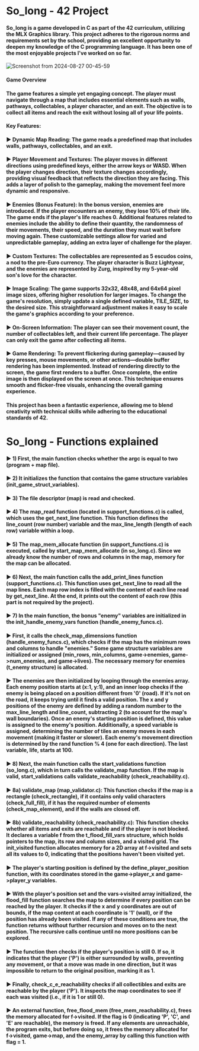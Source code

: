 # So_long - 42 Project

#### So_long is a game developed in C as part of the 42 curriculum, utilizing the MLX Graphics library. This project adheres to the rigorous norms and requirements set by the school, providing an excellent opportunity to deepen my knowledge of the C programming language. It has been one of the most enjoyable projects I've worked on so far.

![Screenshot from 2024-08-27 00-45-59](https://github.com/user-attachments/assets/87cffe26-f7c4-4824-907e-5723c4d4fb73)

#### Game Overview

#### The game features a simple yet engaging concept. The player must navigate through a map that includes essential elements such as walls, pathways, collectables, a player character, and an exit. The objective is to collect all items and reach the exit without losing all of your life points.
#### Key Features:

#### ▶️ Dynamic Map Reading: The game reads a predefined map that includes walls, pathways, collectables, and an exit.
#### ▶️ Player Movement and Textures: The player moves in different directions using predefined keys, either the arrow keys or WASD. When the player changes direction, their texture changes accordingly, providing visual feedback that reflects the direction they are facing. This adds a layer of polish to the gameplay, making the movement feel more dynamic and responsive.
#### ▶️ Enemies (Bonus Feature): In the bonus version, enemies are introduced. If the player encounters an enemy, they lose 10% of their life. The game ends if the player's life reaches 0. Additional features related to enemies include the ability to define their quantity, the randomness of their movements, their speed, and the duration they must wait before moving again. These customizable settings allow for varied and unpredictable gameplay, adding an extra layer of challenge for the player.
#### ▶️ Custom Textures: The collectables are represented as 5 escudos coins, a nod to the pre-Euro currency. The player character is Buzz Lightyear, and the enemies are represented by Zurg, inspired by my 5-year-old son's love for the character.
#### ▶️ Image Scaling: The game supports 32x32, 48x48, and 64x64 pixel image sizes, offering higher resolution for larger images. To change the game's resolution, simply update a single defined variable, TILE_SIZE, to the desired size. This straightforward adjustment makes it easy to scale the game's graphics according to your preference.
#### ▶️ On-Screen Information: The player can see their movement count, the number of collectables left, and their current life percentage. The player can only exit the game after collecting all items.
#### ▶️ Game Rendering: To prevent flickering during gameplay—caused by key presses, mouse movements, or other actions—double buffer rendering has been implemented. Instead of rendering directly to the screen, the game first renders to a buffer. Once complete, the entire image is then displayed on the screen at once. This technique ensures smooth and flicker-free visuals, enhancing the overall gaming experience.

#### This project has been a fantastic experience, allowing me to blend creativity with technical skills while adhering to the educational standards of 42.

# So_long - Functions explained

#### ▶️ 1) First, the main function checks whether the argc is equal to two (program + map file).

#### ▶️ 2) It initializes the function that contains the game structure variables (init_game_struct_variables).

#### ▶️ 3) The file descriptor (map) is read and checked.

#### ▶️ 4) The map_read function (located in support_functions.c) is called, which uses the get_next_line function. This function defines the line_count (row number) variable and the max_line_length (length of each row) variable within a loop.

#### ▶️ 5) The map_mem_allocate function (in support_functions.c) is executed, called by start_map_mem_allocate (in so_long.c). Since we already know the number of rows and columns in the map, memory for the map can be allocated.

#### ▶️ 6) Next, the main function calls the add_print_lines function (support_functions.c). This function uses get_next_line to read all the map lines. Each map row index is filled with the content of each line read by get_next_line. At the end, it prints out the content of each row (this part is not required by the project).

#### ▶️ 7) In the main function, the bonus "enemy" variables are initialized in the init_handle_enemy_vars function (handle_enemy_funcs.c).

#### ▶️    First, it calls the check_map_dimensions function (handle_enemy_funcs.c), which checks if the map has the minimum rows and columns to handle "enemies." Some game structure variables are initialized or assigned (min_rows, min_columns, game->enemies, game->num_enemies, and game->lives). The necessary memory for enemies (t_enemy structure) is allocated.
#### ▶️    The enemies are then initialized by looping through the enemies array. Each enemy position starts at (x:1, y:1), and an inner loop checks if the enemy is being placed on a position different from '0' (road). If it's not on the road, it keeps trying until it finds a valid position. The x and y positions of the enemy are defined by adding a random number to the max_line_length and line_count, subtracting 2 (to account for the map's wall boundaries). Once an enemy's starting position is defined, this value is assigned to the enemy's position. Additionally, a speed variable is assigned, determining the number of tiles an enemy moves in each movement (making it faster or slower). Each enemy's movement direction is determined by the rand function % 4 (one for each direction). The last variable, life, starts at 100.

#### ▶️ 8) Next, the main function calls the start_validations function (so_long.c), which in turn calls the validate_map function. If the map is valid, start_validations calls validate_reachability (check_reachability.c).

#### ▶️    8a) validate_map (map_validator.c): This function checks if the map is a rectangle (check_rectangle), if it contains only valid characters (check_full_fill), if it has the required number of elements (check_map_element), and if the walls are closed off.

#### ▶️    8b) validate_reachability (check_reachability.c): This function checks whether all items and exits are reachable and if the player is not blocked. It declares a variable f from the t_flood_fill_vars structure, which holds pointers to the map, its row and column sizes, and a visited grid. The init_visited function allocates memory for a 2D array at f->visited and sets all its values to 0, indicating that the positions haven't been visited yet.
#### ▶️        The player's starting position is defined by the define_player_position function, with its coordinates stored in the game->player_x and game->player_y variables.
#### ▶️        With the player's position set and the vars->visited array initialized, the flood_fill function searches the map to determine if every position can be reached by the player. It checks if the x and y coordinates are out of bounds, if the map content at each coordinate is '1' (wall), or if the position has already been visited. If any of these conditions are true, the function returns without further recursion and moves on to the next position. The recursive calls continue until no more positions can be explored.
#### ▶️        The function then checks if the player's position is still 0. If so, it indicates that the player ('P') is either surrounded by walls, preventing any movement, or that a move was made in one direction, but it was impossible to return to the original position, marking it as 1.
#### ▶️        Finally, check_c_e_reachability checks if all collectibles and exits are reachable by the player ('P'). It inspects the map coordinates to see if each was visited (i.e., if it is 1 or still 0).
#### ▶️        An external function, free_flood_mem (free_mem_reachability.c), frees the memory allocated for f->visited. If the flag is 0 (indicating 'P', 'C', and 'E' are reachable), the memory is freed. If any elements are unreachable, the program exits, but before doing so, it frees the memory allocated for f->visited, game->map, and the enemy_array by calling this function with flag = 1.
